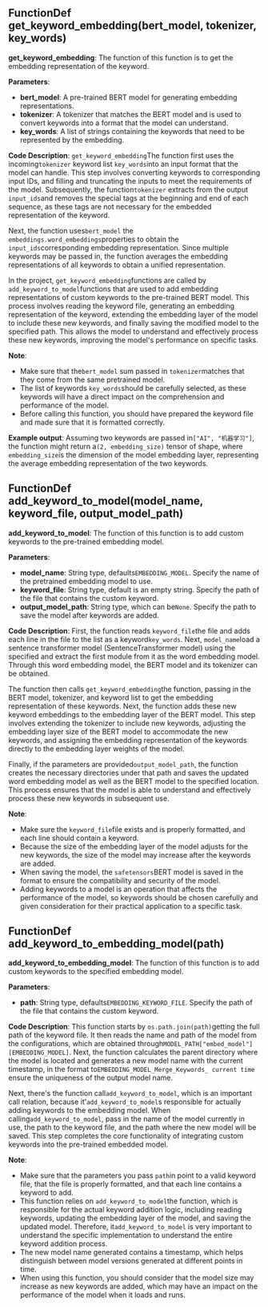 ## FunctionDef get_keyword_embedding(bert_model, tokenizer, key_words)
**get_keyword_embedding**: The function of this function is to get the embedding representation of the keyword. 

**Parameters**:
- **bert_model**: A pre-trained BERT model for generating embedding representations. 
- **tokenizer**: A tokenizer that matches the BERT model and is used to convert keywords into a format that the model can understand. 
- **key_words**: A list of strings containing the keywords that need to be represented by the embedding. 

**Code Description**:
`get_keyword_embedding`The function first uses the incoming`tokenizer` keyword list `key_words`into an input format that the model can handle. This step involves converting keywords to corresponding input IDs, and filling and truncating the inputs to meet the requirements of the model. Subsequently, the function`tokenizer` extracts from the output `input_ids`and removes the special tags at the beginning and end of each sequence, as these tags are not necessary for the embedded representation of the keyword. 

Next, the function uses`bert_model` the `embeddings.word_embeddings`properties to obtain the `input_ids`corresponding embedding representation. Since multiple keywords may be passed in, the function averages the embedding representations of all keywords to obtain a unified representation. 

In the project, `get_keyword_embedding`functions are called by `add_keyword_to_model`functions that are used to add embedding representations of custom keywords to the pre-trained BERT model. This process involves reading the keyword file, generating an embedding representation of the keyword, extending the embedding layer of the model to include these new keywords, and finally saving the modified model to the specified path. This allows the model to understand and effectively process these new keywords, improving the model's performance on specific tasks. 

**Note**:
- Make sure that the`bert_model` sum passed in `tokenizer`matches that they come from the same pretrained model. 
- The list of keywords `key_words`should be carefully selected, as these keywords will have a direct impact on the comprehension and performance of the model. 
- Before calling this function, you should have prepared the keyword file and made sure that it is formatted correctly.

**Example output**:
Assuming two keywords are passed in`["AI", "机器学习"]`, the function might return a`(2, embedding_size)` tensor of shape, where `embedding_size`is the dimension of the model embedding layer, representing the average embedding representation of the two keywords. 
## FunctionDef add_keyword_to_model(model_name, keyword_file, output_model_path)
**add_keyword_to_model**: The function of this function is to add custom keywords to the pre-trained embedding model. 

**Parameters**:
- **model_name**: String type, defaults`EMBEDDING_MODEL`. Specify the name of the pretrained embedding model to use. 
- **keyword_file**: String type, default is an empty string. Specify the path of the file that contains the custom keyword. 
- **output_model_path**: String type, which can be`None`. Specify the path to save the model after keywords are added. 

**Code Description**:
First, the function reads `keyword_file`the file and adds each line in the file to the list as a keyword`key_words`. Next, `model_name`load a sentence transformer model (SentenceTransformer model) using the specified and extract the first module from it as the word embedding model. Through this word embedding model, the BERT model and its tokenizer can be obtained. 

The function then calls `get_keyword_embedding`the function, passing in the BERT model, tokenizer, and keyword list to get the embedding representation of these keywords. Next, the function adds these new keyword embeddings to the embedding layer of the BERT model. This step involves extending the tokenizer to include new keywords, adjusting the embedding layer size of the BERT model to accommodate the new keywords, and assigning the embedding representation of the keywords directly to the embedding layer weights of the model. 

Finally, if the parameters are provided`output_model_path`, the function creates the necessary directories under that path and saves the updated word embedding model as well as the BERT model to the specified location. This process ensures that the model is able to understand and effectively process these new keywords in subsequent use. 

**Note**:
- Make sure the `keyword_file`file exists and is properly formatted, and each line should contain a keyword. 
- Because the size of the embedding layer of the model adjusts for the new keywords, the size of the model may increase after the keywords are added.
- When saving the model, the `safetensors`BERT model is saved in the format to ensure the compatibility and security of the model. 
- Adding keywords to a model is an operation that affects the performance of the model, so keywords should be chosen carefully and given consideration for their practical application to a specific task.
## FunctionDef add_keyword_to_embedding_model(path)
**add_keyword_to_embedding_model**: The function of this function is to add custom keywords to the specified embedding model. 

**Parameters**:
- **path**: String type, defaults`EMBEDDING_KEYWORD_FILE`. Specify the path of the file that contains the custom keyword. 

**Code Description**:
This function starts by `os.path.join(path)`getting the full path of the keyword file. It then reads the name and path of the model from the configurations, which are obtained through`MODEL_PATH["embed_model"][EMBEDDING_MODEL]`. Next, the function calculates the parent directory where the model is located and generates a new model name with the current timestamp, in the format to`EMBEDDING_MODEL_Merge_Keywords_ current time` ensure the uniqueness of the output model name. 

Next, there's the function call`add_keyword_to_model`, which is an important call relation, because it'`add_keyword_to_model`s responsible for actually adding keywords to the embedding model. When calling`add_keyword_to_model`, pass in the name of the model currently in use, the path to the keyword file, and the path where the new model will be saved. This step completes the core functionality of integrating custom keywords into the pre-trained embedded model. 

**Note**:
- Make sure that the parameters you pass `path`in point to a valid keyword file, that the file is properly formatted, and that each line contains a keyword to add. 
- This function relies on `add_keyword_to_model`the function, which is responsible for the actual keyword addition logic, including reading keywords, updating the embedding layer of the model, and saving the updated model. Therefore, it`add_keyword_to_model` is very important to understand the specific implementation to understand the entire keyword addition process. 
- The new model name generated contains a timestamp, which helps distinguish between model versions generated at different points in time.
- When using this function, you should consider that the model size may increase as new keywords are added, which may have an impact on the performance of the model when it loads and runs.
